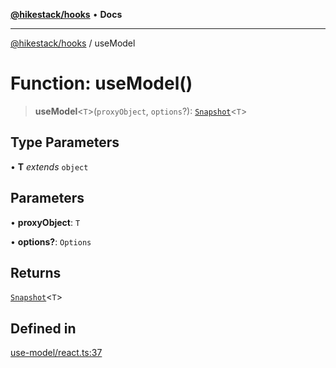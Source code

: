 [**@hikestack/hooks**](/official/reference/hooks/index.md) • **Docs**

***

[@hikestack/hooks](/official/reference/hooks/globals.md) / useModel

# Function: useModel()

> **useModel**\<`T`\>(`proxyObject`, `options`?): [`Snapshot`](/official/reference/hooks/type-aliases/Snapshot.md)\<`T`\>

## Type Parameters

• **T** *extends* `object`

## Parameters

• **proxyObject**: `T`

• **options?**: `Options`

## Returns

[`Snapshot`](/official/reference/hooks/type-aliases/Snapshot.md)\<`T`\>

## Defined in

[use-model/react.ts:37](https://github.com/hikestack/hike/blob/5b5a0ebd12d6185b553ab0b289e36e1190d78992/packages/hooks/src/use-model/react.ts#L37)
